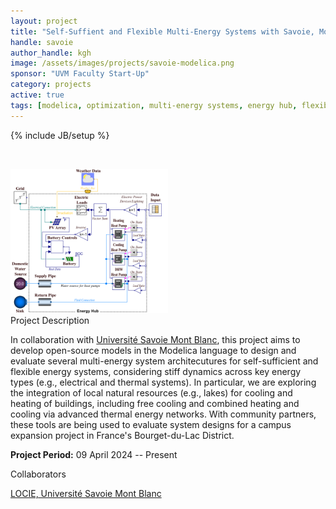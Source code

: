 ```yaml
---
layout: project
title: "Self-Suffient and Flexible Multi-Energy Systems with Savoie, Mont Blanc"
handle: savoie
author_handle: kgh
image: /assets/images/projects/savoie-modelica.png
sponsor: "UVM Faculty Start-Up"
category: projects
active: true
tags: [modelica, optimization, multi-energy systems, energy hub, flexibility, self-sufficiency]
---
```

{% include JB/setup %}

&nbsp;

<img src="/assets/images/projects/savoie-modelica.png" alt="Dynamic energy hub modeling with Modelica" style="width:50%;"/>

<div class="bigspacer"></div>
<div class="head">Project Description</div>
<div class="spacer"></div>

In collaboration with [Université Savoie Mont Blanc](https://www.univ-smb.fr/), this project aims to develop open-source models in the Modelica language to design and evaluate several multi-energy system architecutures for self-sufficient and flexible energy systems, considering stiff dynamics across key energy types (e.g., electrical and thermal systems). 
In particular, we are exploring the integration of local natural resources (e.g., lakes) for cooling and heating of buildings, including free cooling and combined heating and cooling via advanced thermal energy networks. 
With community partners, these tools are being used to evaluate system designs for a campus expansion project in France's Bourget-du-Lac District. 

**Project Period:** 09 April 2024 -- Present

<div class="bigspacer"></div>
<div class="head">Collaborators</div>
<div class="spacer"></div>

[LOCIE, Université Savoie Mont Blanc](https://www.univ-smb.fr/locie/en/)




